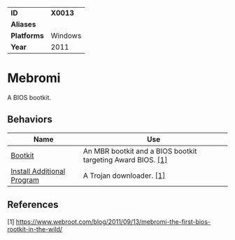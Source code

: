 |||
|---------|------------------------|
|**ID**|**X0013**|
|**Aliases**||
|**Platforms**|Windows|
|**Year**| 2011 |


Mebromi
=======
A BIOS bootkit.

Behaviors
---------
|Name|Use|
|---------------------|-------------------------------------------------------|
|[Bootkit](https://github.com/MBCProject/mbc-markdown/blob/master/defense-evasion/bootkit.md)| An MBR bootkit and a BIOS bootkit targeting Award BIOS. [[1]](#1)|
|[Install Additional Program](https://github.com/MBCProject/mbc-markdown/blob/master/execution/install-prog.md) | A Trojan downloader. [[1]](#1)|

References
----------
<a name="1">[1]</a> https://www.webroot.com/blog/2011/09/13/mebromi-the-first-bios-rootkit-in-the-wild/